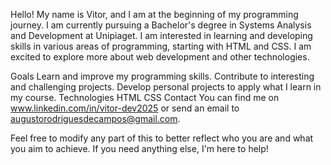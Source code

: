 Hello! My name is Vitor, and I am at the beginning of my programming journey. I am currently pursuing a Bachelor's degree in Systems Analysis and Development at Unipiaget. I am interested in learning and developing skills in various areas of programming, starting with HTML and CSS. I am excited to explore more about web development and other technologies.

Goals
Learn and improve my programming skills.
Contribute to interesting and challenging projects.
Develop personal projects to apply what I learn in my course.
Technologies
HTML
CSS
Contact
You can find me on www.linkedin.com/in/vitor-dev2025 or send an email to augustorodriguesdecampos@gmail.com.

Feel free to modify any part of this to better reflect who you are and what you aim to achieve. If you need anything else, I'm here to help!
